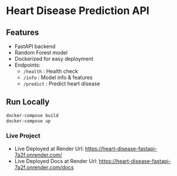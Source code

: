 # Heart Disease Prediction API

## Features
- FastAPI backend
- Random Forest model
- Dockerized for easy deployment
- Endpoints:
  - `/health` : Health check
  - `/info` : Model info & features
  - `/predict` : Predict heart disease

## Run Locally
```bash
docker-compose build
docker-compose up
```

### Live Project
 - Live Deployed at Render Url: https://heart-disease-fastapi-7a2f.onrender.com/
 - Live Deployed Docs at Render Url: https://heart-disease-fastapi-7a2f.onrender.com/docs